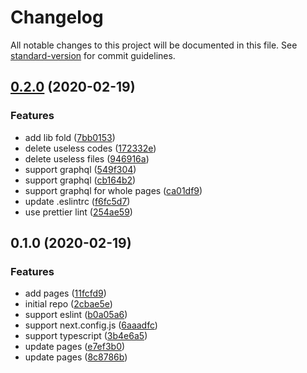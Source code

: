 # Changelog

All notable changes to this project will be documented in this file. See [standard-version](https://github.com/conventional-changelog/standard-version) for commit guidelines.

## [0.2.0](https://github.com/Yancey-Blog/blog-pc-v2/compare/v0.1.0...v0.2.0) (2020-02-19)


### Features

* add lib fold ([7bb0153](https://github.com/Yancey-Blog/blog-pc-v2/commit/7bb0153fb9fdefad967e0c5eaaa10cb4c1fceb60))
* delete useless codes ([172332e](https://github.com/Yancey-Blog/blog-pc-v2/commit/172332e41245fd52cf12b0e4c7576b91a4ce8b59))
* delete useless files ([946916a](https://github.com/Yancey-Blog/blog-pc-v2/commit/946916a9731c1365efb536458bd6d6bc9d673d3c))
* support graphql ([549f304](https://github.com/Yancey-Blog/blog-pc-v2/commit/549f3047705853848635fde9ceab11d96ff502cd))
* support graphql ([cb164b2](https://github.com/Yancey-Blog/blog-pc-v2/commit/cb164b2d18ee323228a92322090e7d1154b772e4))
* support graphql for whole pages ([ca01df9](https://github.com/Yancey-Blog/blog-pc-v2/commit/ca01df95951d20f4cd025d5e3ca91807096954aa))
* update .eslintrc ([f6fc5d7](https://github.com/Yancey-Blog/blog-pc-v2/commit/f6fc5d70dc4bbfbf37d999417dfe5928f978810e))
* use prettier lint ([254ae59](https://github.com/Yancey-Blog/blog-pc-v2/commit/254ae59c2a59ff624512c5f031ac1756345a53c0))

## 0.1.0 (2020-02-19)


### Features

* add pages ([11fcfd9](https://github.com/Yancey-Blog/blog-pc-v2/commit/11fcfd9905c6bf943f6f362373717085ad73edb2))
* initial repo ([2cbae5e](https://github.com/Yancey-Blog/blog-pc-v2/commit/2cbae5ed7b45ea79a33b866265bf8d0abb5d17f3))
* support eslint ([b0a05a6](https://github.com/Yancey-Blog/blog-pc-v2/commit/b0a05a65840a3a7aa690bebd9e26555c332baa01))
* support next.config.js ([6aaadfc](https://github.com/Yancey-Blog/blog-pc-v2/commit/6aaadfc59dd997712b94f8beab60dcbdef5f7c6b))
* support typescript ([3b4e6a5](https://github.com/Yancey-Blog/blog-pc-v2/commit/3b4e6a5a6e97731210faa91fcc1ecd8658b2b59e))
* update pages ([e7ef3b0](https://github.com/Yancey-Blog/blog-pc-v2/commit/e7ef3b0909f852acd843d659a41c36e6fe6deda8))
* update pages ([8c8786b](https://github.com/Yancey-Blog/blog-pc-v2/commit/8c8786bef68a4359de7e1ebcb1ca7660c6310ed7))
